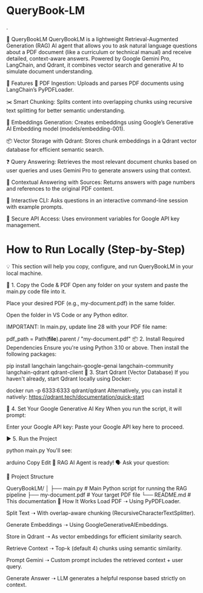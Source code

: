 # QueryBook-LM
.

📘 QueryBookLM
QueryBookLM is a lightweight Retrieval-Augmented Generation (RAG) AI agent that allows you to ask natural language questions about a PDF document (like a curriculum or technical manual) and receive detailed, context-aware answers. Powered by Google Gemini Pro, LangChain, and Qdrant, it combines vector search and generative AI to simulate document understanding.

🚀 Features
📄 PDF Ingestion: Uploads and parses PDF documents using LangChain’s PyPDFLoader.

✂️ Smart Chunking: Splits content into overlapping chunks using recursive text splitting for better semantic understanding.

🧠 Embeddings Generation: Creates embeddings using Google’s Generative AI Embedding model (models/embedding-001).

📦 Vector Storage with Qdrant: Stores chunk embeddings in a Qdrant vector database for efficient semantic search.

❓ Query Answering: Retrieves the most relevant document chunks based on user queries and uses Gemini Pro to generate answers using that context.

📑 Contextual Answering with Sources: Returns answers with page numbers and references to the original PDF content.

💬 Interactive CLI: Asks questions in an interactive command-line session with example prompts.

🔐 Secure API Access: Uses environment variables for Google API key management.

# How to Run Locally (Step-by-Step)
💡 This section will help you copy, configure, and run QueryBookLM in your local machine.

🧾 1. Copy the Code & PDF
Open any folder on your system and paste the main.py code file into it.

Place your desired PDF (e.g., my-document.pdf) in the same folder.

Open the folder in VS Code or any Python editor.

IMPORTANT: In main.py, update line 28 with your PDF file name:


pdf_path = Path(__file__).parent / "my-document.pdf"
📦 2. Install Required Dependencies
Ensure you're using Python 3.10 or above. Then install the following packages:


pip install langchain langchain-google-genai langchain-community langchain-qdrant qdrant-client
🧠 3. Start Qdrant (Vector Database)
If you haven't already, start Qdrant locally using Docker:


docker run -p 6333:6333 qdrant/qdrant
Alternatively, you can install it natively: https://qdrant.tech/documentation/quick-start

🔐 4. Set Your Google Generative AI Key
When you run the script, it will prompt:

Enter your Google API key:
Paste your Google API key here to proceed.

▶️ 5. Run the Project

python main.py
You'll see:

arduino
Copy
Edit
🎉 RAG AI Agent is ready!
🗣️ Ask your question:

📂 Project Structure

QueryBookLM/
│
├── main.py                    # Main Python script for running the RAG pipeline
├── my-document.pdf            # Your target PDF file
└── README.md                  # This documentation
🧠 How It Works
Load PDF ➝ Using PyPDFLoader.

Split Text ➝ With overlap-aware chunking (RecursiveCharacterTextSplitter).

Generate Embeddings ➝ Using GoogleGenerativeAIEmbeddings.

Store in Qdrant ➝ As vector embeddings for efficient similarity search.

Retrieve Context ➝ Top-k (default 4) chunks using semantic similarity.

Prompt Gemini ➝ Custom prompt includes the retrieved context + user query.

Generate Answer ➝ LLM generates a helpful response based strictly on context.

